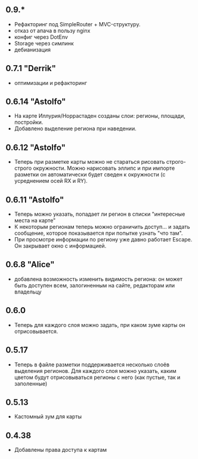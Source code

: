 ## 0.9.*

- Рефакторинг под SimpleRouter + MVC-структуру.
- отказ от апача в пользу nginx
- конфиг через DotEnv
- Storage через симлинк
- дебианизация

## 0.7.1 "Derrik"
- оптимизации и рефакторинг

## 0.6.14 "Astolfo"

- На карте Иллурия/Норрастаден созданы слои: регионы, площади, постройки.
- Добавлено выделение региона при наведении.

## 0.6.12 "Astolfo"

- Теперь при разметке карты можно не стараться рисовать строго-строго окружности. Можно нарисовать эллипс и при импорте
разметки он автоматически будет сведен к окружности (с усреднением осей RX и RY).

## 0.6.11 "Astolfo"

- Теперь можно указать, попадает ли регион в списки "интересные места на карте"
- К некоторым регионам теперь можно ограничить доступ... и задать сообщение, которое показывается при попытке узнать "что там".
- При просмотре информации по региону уже давно работает Escape. Он закрывает окно с информацией.

## 0.6.8 "Alice"

- добавлена возможность изменить видимость региона: он может быть доступен всем, залогиненным на сайте, редакторам или владельцу

## 0.6.0

- Теперь для каждого слоя можно задать, при каком зуме карты он отрисовывается.


## 0.5.17

- Теперь в файле разметки поддерживается несколько слоёв выделения регионов. Для каждого слоя можно указать, каким цветом будут
отрисовываться регионы с него (как пустые, так и заполенные)

## 0.5.13

- Кастомный зум для карты

## 0.4.38

- Добавлены права доступа к картам
